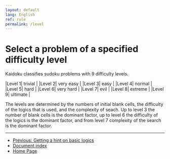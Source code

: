 ```yaml
---
layout: default
lang: English
ref: rule
permalink: /level
---
```


# Select a problem of a specified difficulty level

Kaidoku classifies sudoku problems with 9 difficulty levels.

|Level 1| trivial |
|Level 2| very easy |
|Level 3| easy |
|Level 4| normal |
|Level 5| hard |
|Level 6| very hard |
|Level 7| evil |
|Level 8| extreme |
|Level 9| ultimate |

The levels are determined by the numbers of initial blank cells, the difficulty of the logics that is used, and the complexity of seach. Up to level 3 the number of blank cells is the dominant factor, up to level 6 the difficulty of the logics is the dominant factor, and from level 7 complexity of the search is the dominant factor.


- - -

- [Previous: Getting a hint on basic logics](basichint)
- [Document index](./#document)
- [Home Page](./)
